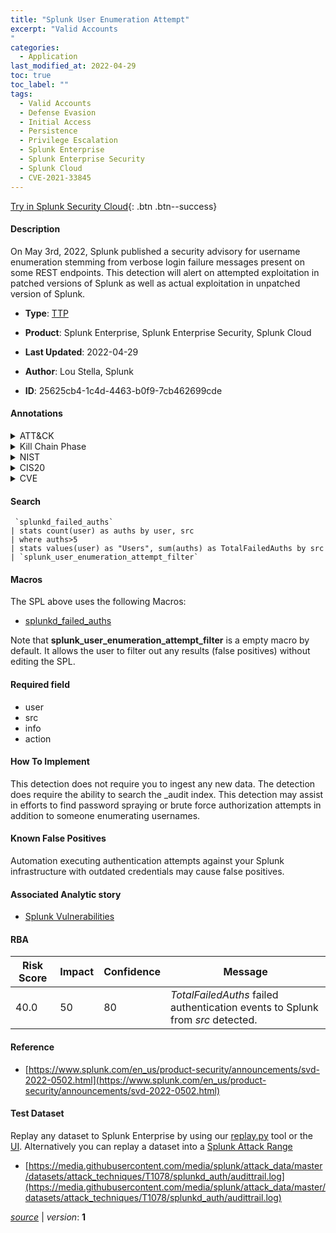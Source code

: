 ```yaml
---
title: "Splunk User Enumeration Attempt"
excerpt: "Valid Accounts
"
categories:
  - Application
last_modified_at: 2022-04-29
toc: true
toc_label: ""
tags:
  - Valid Accounts
  - Defense Evasion
  - Initial Access
  - Persistence
  - Privilege Escalation
  - Splunk Enterprise
  - Splunk Enterprise Security
  - Splunk Cloud
  - CVE-2021-33845
---
```




[Try in Splunk Security Cloud](https://www.splunk.com/en_us/products/cyber-security.html){: .btn .btn--success}

#### Description

On May 3rd, 2022, Splunk published a security advisory for  username enumeration stemming from verbose login failure messages present on some REST endpoints. This detection will alert on attempted exploitation in patched versions of Splunk as well as actual exploitation in unpatched version of Splunk.

- **Type**: [TTP](https://github.com/splunk/security_content/wiki/Detection-Analytic-Types)
- **Product**: Splunk Enterprise, Splunk Enterprise Security, Splunk Cloud

- **Last Updated**: 2022-04-29
- **Author**: Lou Stella, Splunk
- **ID**: 25625cb4-1c4d-4463-b0f9-7cb462699cde


#### Annotations

<details>
  <summary>ATT&CK</summary>

<div markdown="1">


| ID             | Technique        |  Tactic             |
| -------------- | ---------------- |-------------------- |
| [T1078](https://attack.mitre.org/techniques/T1078/) | Valid Accounts | Defense Evasion, Initial Access, Persistence, Privilege Escalation |

</div>
</details>


<details>
  <summary>Kill Chain Phase</summary>

<div markdown="1">

* Reconnaissance


</div>
</details>


<details>
  <summary>NIST</summary>

<div markdown="1">

* DE.CM



</div>
</details>

<details>
  <summary>CIS20</summary>

<div markdown="1">

* CIS 3
* CIS 5
* CIS 16



</div>
</details>

<details>
  <summary>CVE</summary>

<div markdown="1">
| ID          | Summary | [CVSS](https://nvd.nist.gov/vuln-metrics/cvss) |
| ----------- | ----------- | -------------- |
| [CVE-2021-33845](https://nvd.nist.gov/vuln/detail/CVE-2021-33845) | The Splunk Enterprise REST API allows enumeration of usernames via the lockout error message. The potential vulnerability impacts Splunk Enterprise instances before 8.1.7 when configured to repress verbose login errors. | 5.0 |



</div>
</details>

#### Search

```
 `splunkd_failed_auths` 
| stats count(user) as auths by user, src 
| where auths>5 
| stats values(user) as "Users", sum(auths) as TotalFailedAuths by src 
| `splunk_user_enumeration_attempt_filter`
```

#### Macros
The SPL above uses the following Macros:
* [splunkd_failed_auths](https://github.com/splunk/security_content/blob/develop/macros/splunkd_failed_auths.yml)

Note that **splunk_user_enumeration_attempt_filter** is a empty macro by default. It allows the user to filter out any results (false positives) without editing the SPL.

#### Required field
* user
* src
* info
* action


#### How To Implement
This detection does not require you to ingest any new data. The detection does require the ability to search the _audit index. This detection may assist in efforts to find password spraying or brute force authorization attempts in addition to someone enumerating usernames.

#### Known False Positives
Automation executing authentication attempts against your Splunk infrastructure with outdated credentials may cause false positives.

#### Associated Analytic story
* [Splunk Vulnerabilities](/stories/splunk_vulnerabilities)




#### RBA

| Risk Score  | Impact      | Confidence   | Message      |
| ----------- | ----------- |--------------|--------------|
| 40.0 | 50 | 80 | $TotalFailedAuths$ failed authentication events to Splunk from $src$ detected. |


#### Reference

* [https://www.splunk.com/en_us/product-security/announcements/svd-2022-0502.html](https://www.splunk.com/en_us/product-security/announcements/svd-2022-0502.html)



#### Test Dataset
Replay any dataset to Splunk Enterprise by using our [replay.py](https://github.com/splunk/attack_data#using-replaypy) tool or the [UI](https://github.com/splunk/attack_data#using-ui).
Alternatively you can replay a dataset into a [Splunk Attack Range](https://github.com/splunk/attack_range#replay-dumps-into-attack-range-splunk-server)


* [https://media.githubusercontent.com/media/splunk/attack_data/master/datasets/attack_techniques/T1078/splunkd_auth/audittrail.log](https://media.githubusercontent.com/media/splunk/attack_data/master/datasets/attack_techniques/T1078/splunkd_auth/audittrail.log)



[*source*](https://github.com/splunk/security_content/tree/develop/detections/application/splunk_user_enumeration_attempt.yml) \| *version*: **1**